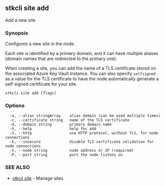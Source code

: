 ## stkcli site add

Add a new site

### Synopsis

Configures a new site in the node.

Each site is identified by a primary domain, and it can have multiple aliases (domain names that are redirected to the primary one).

When creating a site, you can add the name of a TLS certificate stored on the associated Azure Key Vault instance. You can also specify `selfsigned` as a value for the TLS certificate to have the node automatically generate a self-signed certificate for your site.


```
stkcli site add [flags]
```

### Options

```
  -a, --alias stringArray    alias domain (can be used multiple times)
  -c, --certificate string   name of the TLS certificate
  -d, --domain string        primary domain name
  -h, --help                 help for add
  -S, --http                 use HTTP protocol, without TLS, for node connections
  -k, --insecure             disable TLS certificate validation for node connections
  -n, --node string          node address or IP (required)
  -P, --port string          port the node listens on
```

### SEE ALSO

* [stkcli site](stkcli_site.md)	 - Manage sites

